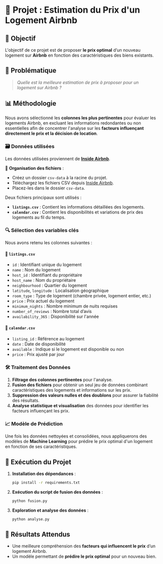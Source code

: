 # 📌 Projet : Estimation du Prix d'un Logement Airbnb

## 🎯 Objectif
L'objectif de ce projet est de proposer **le prix optimal** d’un nouveau logement sur **Airbnb** en fonction des caractéristiques des biens existants. 

## 🏡 Problématique
> _Quelle est la meilleure estimation de prix à proposer pour un logement sur Airbnb ?_

## 📊 Méthodologie
Nous avons sélectionné les **colonnes les plus pertinentes** pour évaluer les logements Airbnb, en excluant les informations redondantes ou non essentielles afin de concentrer l'analyse sur les **facteurs influençant directement le prix et la décision de location**.

### 🗃️ Données utilisées
Les données utilisées proviennent de **[Inside Airbnb](https://insideairbnb.com/fr/get-the-data/)**. 

📂 **Organisation des fichiers** :
- Créez un dossier `csv-data` à la racine du projet.
- Téléchargez les fichiers CSV depuis [Inside Airbnb](https://insideairbnb.com/fr/get-the-data/).
- Placez-les dans le dossier `csv-data`.

Deux fichiers principaux sont utilisés :
- **`listings.csv`** : Contient les informations détaillées des logements.
- **`calendar.csv`** : Contient les disponibilités et variations de prix des logements au fil du temps.

### 🔍 Sélection des variables clés
Nous avons retenu les colonnes suivantes :
#### 🔹 `listings.csv`
- `id` : Identifiant unique du logement
- `name` : Nom du logement
- `host_id` : Identifiant du propriétaire
- `host_name` : Nom du propriétaire
- `neighbourhood` : Quartier du logement
- `latitude`, `longitude` : Localisation géographique
- `room_type` : Type de logement (chambre privée, logement entier, etc.)
- `price` : Prix actuel du logement
- `minimum_nights` : Nombre minimum de nuits requises
- `number_of_reviews` : Nombre total d’avis
- `availability_365` : Disponibilité sur l'année

#### 🔹 `calendar.csv`
- `listing_id` : Référence au logement
- `date` : Date de disponibilité
- `available` : Indique si le logement est disponible ou non
- `price` : Prix ajusté par jour

### 🛠️ Traitement des Données
1. **Filtrage des colonnes pertinentes** pour l'analyse.
2. **Fusion des fichiers** pour obtenir un seul jeu de données combinant caractéristiques des logements et informations sur les prix.
3. **Suppression des valeurs nulles et des doublons** pour assurer la fiabilité des résultats.
4. **Analyse statistique et visualisation** des données pour identifier les facteurs influençant les prix.

### 📈 Modèle de Prédiction
Une fois les données nettoyées et consolidées, nous appliquerons des modèles de **Machine Learning** pour prédire le prix optimal d'un logement en fonction de ses caractéristiques.

## 🚀 Exécution du Projet
1. **Installation des dépendances** :
   ```sh
   pip install -r requirements.txt
   ```
2. **Exécution du script de fusion des données** :
   ```sh
   python fusion.py
   ```
3. **Exploration et analyse des données** :
   ```sh
   python analyse.py
   ```

## 📌 Résultats Attendus
- Une meilleure compréhension des **facteurs qui influencent le prix** d’un logement Airbnb.
- Un modèle permettant de **prédire le prix optimal** pour un nouveau bien.



